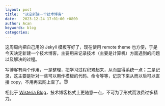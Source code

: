 ```yaml
---
layout: post
title:  "决定新建一个技术博客"
date:   2023-12-24 17:01:00 +0800
author: Acan
keywords: blog
categories: 
---
```


这周周内把自己用的 Jekyll 模板写好了，现在使用 remote theme 也方便，于是今天决定新建一个技术博客，主要用来记录技术（主要是计算机）方面遇到的问题以及解决的过程。

写博客有两个作用，一是整理，把学习过程积累起来，从而显得系统一点；二是记录，这主要是针对一些可以用作模板的代码、命令等等，记录下来从而以后可以直接 copy，不用再去网上查了。😇

相比于 [Wisteria Blog](https://zeyu-xie.github.io/Wisteria-Blog)，技术博客格式上更随意一点，不可为了形式而浪费过多精力。